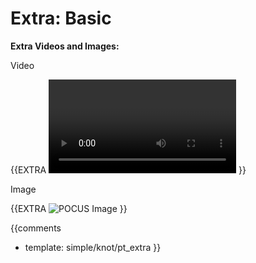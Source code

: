 # Extra: Basic

**Extra Videos and Images:**

Video

{{EXTRA
<video></video>
}}

Image

{{EXTRA
![POCUS Image](template/image-stub.svg)
}}

{{comments
* template: simple/knot/pt_extra
}}
